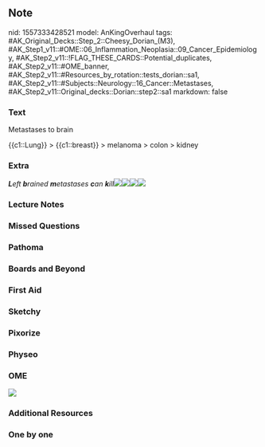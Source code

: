 ## Note
nid: 1557333428521
model: AnKingOverhaul
tags: #AK_Original_Decks::Step_2::Cheesy_Dorian_(M3), #AK_Step1_v11::#OME::06_Inflammation_Neoplasia::09_Cancer_Epidemiology, #AK_Step2_v11::!FLAG_THESE_CARDS::Potential_duplicates, #AK_Step2_v11::#OME_banner, #AK_Step2_v11::#Resources_by_rotation::tests_dorian::sa1, #AK_Step2_v11::#Subjects::Neurology::16_Cancer::Metastases, #AK_Step2_v11::Original_decks::Dorian::step2::sa1
markdown: false

### Text
Metastases to brain
<div>
  {{c1::Lung}} > {{c1::breast}} > melanoma > colon >
  kidney
</div>

### Extra
<i><b>L</b>eft <b>b</b>rained <b>m</b>etastases <b>c</b>an
<b>k</b>ill</i><i><img src=
"paste-106334800314794.jpg"></i><i><img src=
"paste-172911088369665.jpg"></i><img src="cmets.PNG"><img src=
"wat%20(1).png">

### Lecture Notes


### Missed Questions


### Pathoma


### Boards and Beyond


### First Aid


### Sketchy


### Pixorize


### Physeo


### OME
<div class="ome-widget">
  <a href="https://onlinemeded.org?ref=anki"><img src=
  "_OME_AnkiFlashcards_General_4.png"></a>
</div>

### Additional Resources


### One by one

